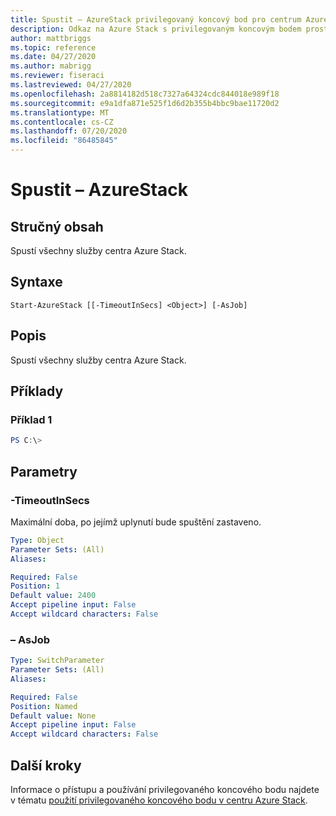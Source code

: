 ```yaml
---
title: Spustit – AzureStack privilegovaný koncový bod pro centrum Azure Stack
description: Odkaz na Azure Stack s privilegovaným koncovým bodem prostředí PowerShell – Start-AzureStack
author: mattbriggs
ms.topic: reference
ms.date: 04/27/2020
ms.author: mabrigg
ms.reviewer: fiseraci
ms.lastreviewed: 04/27/2020
ms.openlocfilehash: 2a8814182d518c7327a64324cdc844018e989f18
ms.sourcegitcommit: e9a1dfa871e525f1d6d2b355b4bbc9bae11720d2
ms.translationtype: MT
ms.contentlocale: cs-CZ
ms.lasthandoff: 07/20/2020
ms.locfileid: "86485845"
---
```

# <a name="start-azurestack"></a>Spustit – AzureStack

## <a name="synopsis"></a>Stručný obsah
Spustí všechny služby centra Azure Stack.

## <a name="syntax"></a>Syntaxe

```
Start-AzureStack [[-TimeoutInSecs] <Object>] [-AsJob]
```

## <a name="description"></a>Popis
Spustí všechny služby centra Azure Stack.

## <a name="examples"></a>Příklady

### <a name="example-1"></a>Příklad 1
```powershell
PS C:\> 
```



## <a name="parameters"></a>Parametry

### <a name="-timeoutinsecs"></a>-TimeoutInSecs
Maximální doba, po jejímž uplynutí bude spuštění zastaveno.

```yaml
Type: Object
Parameter Sets: (All)
Aliases:

Required: False
Position: 1
Default value: 2400
Accept pipeline input: False
Accept wildcard characters: False
```

### <a name="-asjob"></a>– AsJob


```yaml
Type: SwitchParameter
Parameter Sets: (All)
Aliases:

Required: False
Position: Named
Default value: None
Accept pipeline input: False
Accept wildcard characters: False
```

## <a name="next-steps"></a>Další kroky

Informace o přístupu a používání privilegovaného koncového bodu najdete v tématu [použití privilegovaného koncového bodu v centru Azure Stack](../../operator/azure-stack-privileged-endpoint.md).
